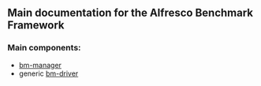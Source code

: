 ## Main documentation for the Alfresco Benchmark Framework

### Main components:

* [bm-manager](/docs/bm-manager/readme.md)
* generic [bm-driver](/docs/bm-driver/readme.md)
 